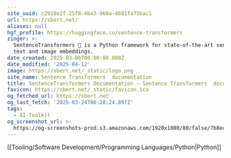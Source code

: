 ```yaml
---
site_uuid: c2918e2f-25f8-4ba3-960a-4681fa75bac1
url: https://sbert.net/
aliases: null
hgf_profile: https://huggingface.co/sentence-transformers
zinger: >-
  SentenceTransformers 🤗 is a Python framework for state-of-the-art sentence,
  text and image embeddings.
date_created: 2025-03-06T00:00:00.000Z
date_modified: '2025-04-12'
image: https://sbert.net/_static/logo.png
site_name: Sentence Transformers  documentation
title: SentenceTransformers Documentation — Sentence Transformers  documentation
favicon: https://sbert.net/_static/favicon.ico
og_fetched_url: https://sbert.net
og_last_fetch: '2025-03-24T06:28:24.897Z'
tags:
  - AI-Toolkit
og_screenshot_url: >-
  https://og-screenshots-prod.s3.amazonaws.com/1920x1080/80/false/7b8ec5719183f7b06cb7c0fe4645c5c0ad7a2dfc790cdddd1e571972e4e74f9b.jpeg
---
```





























[[Tooling/Software Development/Programming Languages/Python|Python]]
